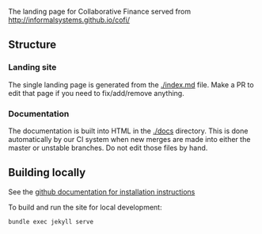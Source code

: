 The landing page for Collaborative Finance served from http://informalsystems.github.io/cofi/

## Structure

### Landing site

The single landing page is generated from the [./index.md](./index.md) file. Make
a PR to edit that page if you need to fix/add/remove anything.

### Documentation

The documentation is built into HTML in the [./docs](./docs) directory. This is
done automatically by our CI system when new merges are made into either the
master or unstable branches. Do not edit those files by hand.

## Building locally

See the [github documentation for installation
instructions](https://docs.github.com/en/free-pro-team@latest/github/working-with-github-pages/testing-your-github-pages-site-locally-with-jekyll)

To build and run the site for local development:

``` sh
bundle exec jekyll serve
```
